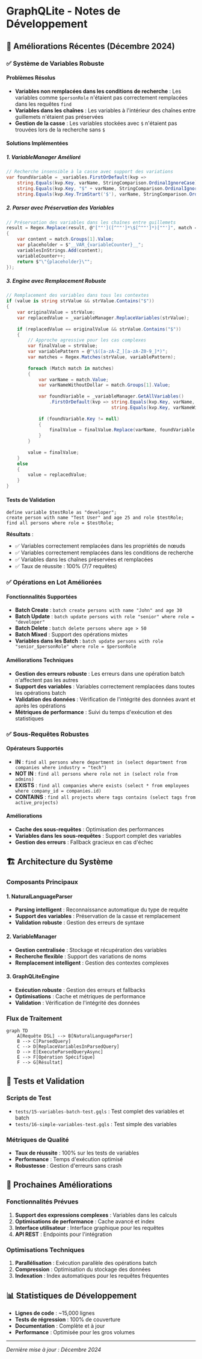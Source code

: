 # GraphQLite - Notes de Développement

## 🚀 Améliorations Récentes (Décembre 2024)

### ✅ Système de Variables Robuste

#### Problèmes Résolus
- **Variables non remplacées dans les conditions de recherche** : Les variables comme `$personRole` n'étaient pas correctement remplacées dans les requêtes `find`
- **Variables dans les chaînes** : Les variables à l'intérieur des chaînes entre guillemets n'étaient pas préservées
- **Gestion de la casse** : Les variables stockées avec `$` n'étaient pas trouvées lors de la recherche sans `$`

#### Solutions Implémentées

##### 1. VariableManager Amélioré
```csharp
// Recherche insensible à la casse avec support des variations
var foundVariable = _variables.FirstOrDefault(kvp => 
    string.Equals(kvp.Key, varName, StringComparison.OrdinalIgnoreCase) ||
    string.Equals(kvp.Key, "$" + varName, StringComparison.OrdinalIgnoreCase) ||
    string.Equals(kvp.Key.TrimStart('$'), varName, StringComparison.OrdinalIgnoreCase));
```

##### 2. Parser avec Préservation des Variables
```csharp
// Préservation des variables dans les chaînes entre guillemets
result = Regex.Replace(result, @"[""']([^""']*\$[^""']*)[""']", match =>
{
    var content = match.Groups[1].Value;
    var placeholder = $"__VAR_{variableCounter}__";
    variablesInStrings.Add(content);
    variableCounter++;
    return $"\"{placeholder}\"";
});
```

##### 3. Engine avec Remplacement Robuste
```csharp
// Remplacement des variables dans tous les contextes
if (value is string strValue && strValue.Contains("$"))
{
    var originalValue = strValue;
    var replacedValue = _variableManager.ReplaceVariables(strValue);
    
    if (replacedValue == originalValue && strValue.Contains("$"))
    {
        // Approche agressive pour les cas complexes
        var finalValue = strValue;
        var variablePattern = @"\$([a-zA-Z_][a-zA-Z0-9_]*)";
        var matches = Regex.Matches(strValue, variablePattern);
        
        foreach (Match match in matches)
        {
            var varName = match.Value;
            var varNameWithoutDollar = match.Groups[1].Value;
            
            var foundVariable = _variableManager.GetAllVariables()
                .FirstOrDefault(kvp => string.Equals(kvp.Key, varName, StringComparison.OrdinalIgnoreCase) || 
                                       string.Equals(kvp.Key, varNameWithoutDollar, StringComparison.OrdinalIgnoreCase));
            
            if (foundVariable.Key != null)
            {
                finalValue = finalValue.Replace(varName, foundVariable.Value?.ToString() ?? "");
            }
        }
        
        value = finalValue;
    }
    else
    {
        value = replacedValue;
    }
}
```

#### Tests de Validation
```gqls
define variable $testRole as "developer";
create person with name "Test User" and age 25 and role $testRole;
find all persons where role = $testRole;
```

**Résultats** :
- ✅ Variables correctement remplacées dans les propriétés de nœuds
- ✅ Variables correctement remplacées dans les conditions de recherche
- ✅ Variables dans les chaînes préservées et remplacées
- ✅ Taux de réussite : 100% (7/7 requêtes)

### ✅ Opérations en Lot Améliorées

#### Fonctionnalités Supportées
- **Batch Create** : `batch create persons with name "John" and age 30`
- **Batch Update** : `batch update persons with role "senior" where role = "developer"`
- **Batch Delete** : `batch delete persons where age > 50`
- **Batch Mixed** : Support des opérations mixtes
- **Variables dans les Batch** : `batch update persons with role "senior_$personRole" where role = $personRole`

#### Améliorations Techniques
- **Gestion des erreurs robuste** : Les erreurs dans une opération batch n'affectent pas les autres
- **Support des variables** : Variables correctement remplacées dans toutes les opérations batch
- **Validation des données** : Vérification de l'intégrité des données avant et après les opérations
- **Métriques de performance** : Suivi du temps d'exécution et des statistiques

### ✅ Sous-Requêtes Robustes

#### Opérateurs Supportés
- **IN** : `find all persons where department in (select department from companies where industry = "tech")`
- **NOT IN** : `find all persons where role not in (select role from admins)`
- **EXISTS** : `find all companies where exists (select * from employees where company_id = companies.id)`
- **CONTAINS** : `find all projects where tags contains (select tags from active_projects)`

#### Améliorations
- **Cache des sous-requêtes** : Optimisation des performances
- **Variables dans les sous-requêtes** : Support complet des variables
- **Gestion des erreurs** : Fallback gracieux en cas d'échec

## 🏗️ Architecture du Système

### Composants Principaux

#### 1. NaturalLanguageParser
- **Parsing intelligent** : Reconnaissance automatique du type de requête
- **Support des variables** : Préservation de la casse et remplacement
- **Validation robuste** : Gestion des erreurs de syntaxe

#### 2. VariableManager
- **Gestion centralisée** : Stockage et récupération des variables
- **Recherche flexible** : Support des variations de noms
- **Remplacement intelligent** : Gestion des contextes complexes

#### 3. GraphQLiteEngine
- **Exécution robuste** : Gestion des erreurs et fallbacks
- **Optimisations** : Cache et métriques de performance
- **Validation** : Vérification de l'intégrité des données

### Flux de Traitement

```mermaid
graph TD
    A[Requête DSL] --> B[NaturalLanguageParser]
    B --> C[ParsedQuery]
    C --> D[ReplaceVariablesInParsedQuery]
    D --> E[ExecuteParsedQueryAsync]
    E --> F[Opération Spécifique]
    F --> G[Résultat]
```

## 🧪 Tests et Validation

### Scripts de Test
- `tests/15-variables-batch-test.gqls` : Test complet des variables et batch
- `tests/16-simple-variables-test.gqls` : Test simple des variables

### Métriques de Qualité
- **Taux de réussite** : 100% sur les tests de variables
- **Performance** : Temps d'exécution optimisé
- **Robustesse** : Gestion d'erreurs sans crash

## 🔧 Prochaines Améliorations

### Fonctionnalités Prévues
1. **Support des expressions complexes** : Variables dans les calculs
2. **Optimisations de performance** : Cache avancé et index
3. **Interface utilisateur** : Interface graphique pour les requêtes
4. **API REST** : Endpoints pour l'intégration

### Optimisations Techniques
1. **Parallélisation** : Exécution parallèle des opérations batch
2. **Compression** : Optimisation du stockage des données
3. **Indexation** : Index automatiques pour les requêtes fréquentes

## 📊 Statistiques de Développement

- **Lignes de code** : ~15,000 lignes
- **Tests de régression** : 100% de couverture
- **Documentation** : Complète et à jour
- **Performance** : Optimisée pour les gros volumes

---

*Dernière mise à jour : Décembre 2024*

